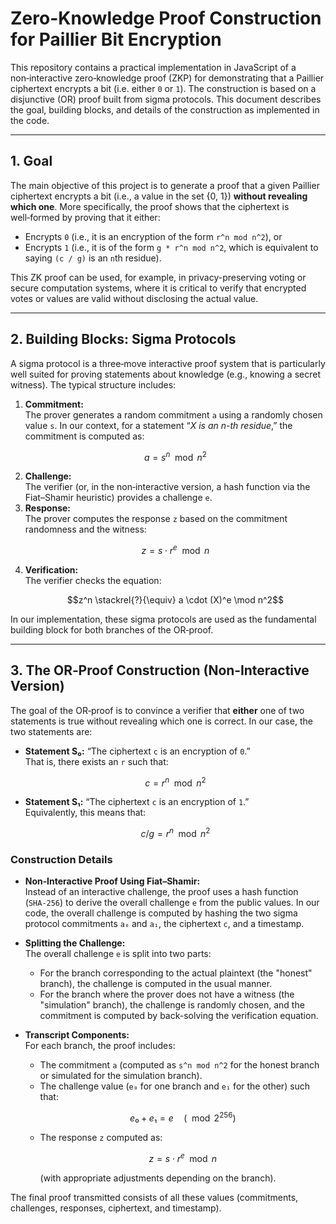 # Zero-Knowledge Proof Construction for Paillier Bit Encryption

This repository contains a practical implementation in JavaScript of a non‑interactive zero‑knowledge proof (ZKP) for demonstrating that a Paillier ciphertext encrypts a bit (i.e. either `0` or `1`). The construction is based on a disjunctive (OR) proof built from sigma protocols. This document describes the goal, building blocks, and details of the construction as implemented in the code.

---

## 1. Goal

The main objective of this project is to generate a proof that a given Paillier ciphertext encrypts a bit (i.e., a value in the set {0, 1}) **without revealing which one**. More specifically, the proof shows that the ciphertext is well‑formed by proving that it either:
- Encrypts `0` (i.e., it is an encryption of the form `r^n mod n^2`), or
- Encrypts `1` (i.e., it is of the form `g * r^n mod n^2`, which is equivalent to saying `(c / g)` is an `n`th residue).

This ZK proof can be used, for example, in privacy-preserving voting or secure computation systems, where it is critical to verify that encrypted votes or values are valid without disclosing the actual value.

---

## 2. Building Blocks: Sigma Protocols

A sigma protocol is a three‑move interactive proof system that is particularly well suited for proving statements about knowledge (e.g., knowing a secret witness). The typical structure includes:

1. **Commitment:**  
   The prover generates a random commitment `a` using a randomly chosen value `s`. In our context, for a statement “_X is an n-th residue_,” the commitment is computed as:  
   ```math
   a = s^n \mod n^2
   ```
2. **Challenge:**  
   The verifier (or, in the non‑interactive version, a hash function via the Fiat–Shamir heuristic) provides a challenge `e`.
3. **Response:**  
   The prover computes the response `z` based on the commitment randomness and the witness:  
   ```math
   z = s \cdot r^e \mod n
   ```
4. **Verification:**  
   The verifier checks the equation:  
   ```math
   z^n \stackrel{?}{\equiv} a \cdot (X)^e \mod n^2
   ```

In our implementation, these sigma protocols are used as the fundamental building block for both branches of the OR‑proof.

---

## 3. The OR‑Proof Construction (Non‑Interactive Version)

The goal of the OR‑proof is to convince a verifier that **either** one of two statements is true without revealing which one is correct. In our case, the two statements are:
- **Statement S₀:** “The ciphertext `c` is an encryption of `0`.”  
  That is, there exists an `r` such that:
  ```math
  c = r^n \mod n^2
  ```
- **Statement S₁:** “The ciphertext `c` is an encryption of `1`.”  
  Equivalently, this means that:
  ```math
  c / g = r^n \mod n^2
  ```

### Construction Details

- **Non‑Interactive Proof Using Fiat–Shamir:**  
  Instead of an interactive challenge, the proof uses a hash function (`SHA‑256`) to derive the overall challenge `e` from the public values. In our code, the overall challenge is computed by hashing the two sigma protocol commitments `a₀` and `a₁`, the ciphertext `c`, and a timestamp.

- **Splitting the Challenge:**  
  The overall challenge `e` is split into two parts:
  - For the branch corresponding to the actual plaintext (the "honest" branch), the challenge is computed in the usual manner.
  - For the branch where the prover does not have a witness (the "simulation" branch), the challenge is randomly chosen, and the commitment is computed by back-solving the verification equation.

- **Transcript Components:**  
  For each branch, the proof includes:
  - The commitment `a` (computed as `s^n mod n^2` for the honest branch or simulated for the simulation branch).
  - The challenge value (`e₀` for one branch and `e₁` for the other) such that:
    ```math
    e₀ + e₁ = e \quad (\mod 2^{256})
    ```
  - The response `z` computed as:
    ```math
    z = s \cdot r^{e} \mod n
    ```
    (with appropriate adjustments depending on the branch).

The final proof transmitted consists of all these values (commitments, challenges, responses, ciphertext, and timestamp).